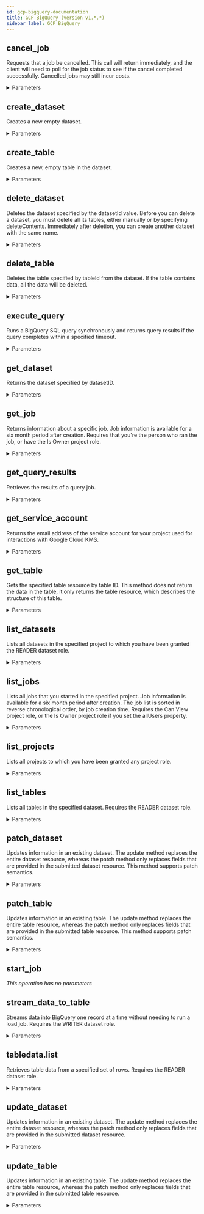 ```yaml
---
id: gcp-bigquery-documentation
title: GCP BigQuery (version v1.*.*)
sidebar_label: GCP BigQuery
---
```


## cancel_job

Requests that a job be cancelled. This call will return immediately, and the client will need to poll for the job status to see if the cancel completed successfully. Cancelled jobs may still incur costs.

<details><summary>Parameters</summary>

#### jobId (required)

[Required] Job ID of the job to cancel

**Type:** string

#### projectId (required)

[Required] Project ID of the job to cancel

**Type:** string

#### alt

Data format for the response.

**Type:** string

**Potential values:** json

#### fields

Selector specifying which fields to include in a partial response.

**Type:** string

#### key

API key. Your API key identifies your project and provides you with API access, quota, and reports. Required unless you provide an OAuth 2.0 token.

**Type:** string

#### location

The geographic location of the job. Required except for US and EU. See details at https://cloud.google.com/bigquery/docs/locations#specifying_your_location.

**Type:** string

#### oauth_token

OAuth 2.0 token for the current user.

**Type:** string

#### prettyPrint

Returns response with indentations and line breaks.

**Type:** boolean

#### quotaUser

An opaque string that represents a user for quota purposes. Must not exceed 40 characters.

**Type:** string

#### userIp

Deprecated. Please use quotaUser instead.

**Type:** string

</details>

## create_dataset

Creates a new empty dataset.

<details><summary>Parameters</summary>

#### projectId (required)

Project ID of the new dataset

**Type:** string

#### $body

**Type:** object

#### alt

Data format for the response.

**Type:** string

**Potential values:** json

#### fields

Selector specifying which fields to include in a partial response.

**Type:** string

#### key

API key. Your API key identifies your project and provides you with API access, quota, and reports. Required unless you provide an OAuth 2.0 token.

**Type:** string

#### oauth_token

OAuth 2.0 token for the current user.

**Type:** string

#### prettyPrint

Returns response with indentations and line breaks.

**Type:** boolean

#### quotaUser

An opaque string that represents a user for quota purposes. Must not exceed 40 characters.

**Type:** string

#### userIp

Deprecated. Please use quotaUser instead.

**Type:** string

</details>

## create_table

Creates a new, empty table in the dataset.

<details><summary>Parameters</summary>

#### datasetId (required)

Dataset ID of the new table

**Type:** string

#### projectId (required)

Project ID of the new table

**Type:** string

#### $body

**Type:** object

#### alt

Data format for the response.

**Type:** string

**Potential values:** json

#### fields

Selector specifying which fields to include in a partial response.

**Type:** string

#### key

API key. Your API key identifies your project and provides you with API access, quota, and reports. Required unless you provide an OAuth 2.0 token.

**Type:** string

#### oauth_token

OAuth 2.0 token for the current user.

**Type:** string

#### prettyPrint

Returns response with indentations and line breaks.

**Type:** boolean

#### quotaUser

An opaque string that represents a user for quota purposes. Must not exceed 40 characters.

**Type:** string

#### userIp

Deprecated. Please use quotaUser instead.

**Type:** string

</details>

## delete_dataset

Deletes the dataset specified by the datasetId value. Before you can delete a dataset, you must delete all its tables, either manually or by specifying deleteContents. Immediately after deletion, you can create another dataset with the same name.

<details><summary>Parameters</summary>

#### datasetId (required)

Dataset ID of dataset being deleted

**Type:** string

#### projectId (required)

Project ID of the dataset being deleted

**Type:** string

#### alt

Data format for the response.

**Type:** string

**Potential values:** json

#### deleteContents

If True, delete all the tables in the dataset. If False and the dataset contains tables, the request will fail. Default is False

**Type:** boolean

#### fields

Selector specifying which fields to include in a partial response.

**Type:** string

#### key

API key. Your API key identifies your project and provides you with API access, quota, and reports. Required unless you provide an OAuth 2.0 token.

**Type:** string

#### oauth_token

OAuth 2.0 token for the current user.

**Type:** string

#### prettyPrint

Returns response with indentations and line breaks.

**Type:** boolean

#### quotaUser

An opaque string that represents a user for quota purposes. Must not exceed 40 characters.

**Type:** string

#### userIp

Deprecated. Please use quotaUser instead.

**Type:** string

</details>

## delete_table

Deletes the table specified by tableId from the dataset. If the table contains data, all the data will be deleted.

<details><summary>Parameters</summary>

#### datasetId (required)

Dataset ID of the table to delete

**Type:** string

#### projectId (required)

Project ID of the table to delete

**Type:** string

#### tableId (required)

Table ID of the table to delete

**Type:** string

#### alt

Data format for the response.

**Type:** string

**Potential values:** json

#### fields

Selector specifying which fields to include in a partial response.

**Type:** string

#### key

API key. Your API key identifies your project and provides you with API access, quota, and reports. Required unless you provide an OAuth 2.0 token.

**Type:** string

#### oauth_token

OAuth 2.0 token for the current user.

**Type:** string

#### prettyPrint

Returns response with indentations and line breaks.

**Type:** boolean

#### quotaUser

An opaque string that represents a user for quota purposes. Must not exceed 40 characters.

**Type:** string

#### userIp

Deprecated. Please use quotaUser instead.

**Type:** string

</details>

## execute_query

Runs a BigQuery SQL query synchronously and returns query results if the query completes within a specified timeout.

<details><summary>Parameters</summary>

#### projectId (required)

Project ID of the project billed for the query

**Type:** string

#### $body

**Type:** object

#### alt

Data format for the response.

**Type:** string

**Potential values:** json

#### fields

Selector specifying which fields to include in a partial response.

**Type:** string

#### key

API key. Your API key identifies your project and provides you with API access, quota, and reports. Required unless you provide an OAuth 2.0 token.

**Type:** string

#### oauth_token

OAuth 2.0 token for the current user.

**Type:** string

#### prettyPrint

Returns response with indentations and line breaks.

**Type:** boolean

#### quotaUser

An opaque string that represents a user for quota purposes. Must not exceed 40 characters.

**Type:** string

#### userIp

Deprecated. Please use quotaUser instead.

**Type:** string

</details>

## get_dataset

Returns the dataset specified by datasetID.

<details><summary>Parameters</summary>

#### datasetId (required)

Dataset ID of the requested dataset

**Type:** string

#### projectId (required)

Project ID of the requested dataset

**Type:** string

#### alt

Data format for the response.

**Type:** string

**Potential values:** json

#### fields

Selector specifying which fields to include in a partial response.

**Type:** string

#### key

API key. Your API key identifies your project and provides you with API access, quota, and reports. Required unless you provide an OAuth 2.0 token.

**Type:** string

#### oauth_token

OAuth 2.0 token for the current user.

**Type:** string

#### prettyPrint

Returns response with indentations and line breaks.

**Type:** boolean

#### quotaUser

An opaque string that represents a user for quota purposes. Must not exceed 40 characters.

**Type:** string

#### userIp

Deprecated. Please use quotaUser instead.

**Type:** string

</details>

## get_job

Returns information about a specific job. Job information is available for a six month period after creation. Requires that you're the person who ran the job, or have the Is Owner project role.

<details><summary>Parameters</summary>

#### jobId (required)

[Required] Job ID of the requested job

**Type:** string

#### projectId (required)

[Required] Project ID of the requested job

**Type:** string

#### alt

Data format for the response.

**Type:** string

**Potential values:** json

#### fields

Selector specifying which fields to include in a partial response.

**Type:** string

#### key

API key. Your API key identifies your project and provides you with API access, quota, and reports. Required unless you provide an OAuth 2.0 token.

**Type:** string

#### location

The geographic location of the job. Required except for US and EU. See details at https://cloud.google.com/bigquery/docs/locations#specifying_your_location.

**Type:** string

#### oauth_token

OAuth 2.0 token for the current user.

**Type:** string

#### prettyPrint

Returns response with indentations and line breaks.

**Type:** boolean

#### quotaUser

An opaque string that represents a user for quota purposes. Must not exceed 40 characters.

**Type:** string

#### userIp

Deprecated. Please use quotaUser instead.

**Type:** string

</details>

## get_query_results

Retrieves the results of a query job.

<details><summary>Parameters</summary>

#### jobId (required)

[Required] Job ID of the query job

**Type:** string

#### projectId (required)

[Required] Project ID of the query job

**Type:** string

#### alt

Data format for the response.

**Type:** string

**Potential values:** json

#### fields

Selector specifying which fields to include in a partial response.

**Type:** string

#### key

API key. Your API key identifies your project and provides you with API access, quota, and reports. Required unless you provide an OAuth 2.0 token.

**Type:** string

#### location

The geographic location where the job should run. Required except for US and EU. See details at https://cloud.google.com/bigquery/docs/locations#specifying_your_location.

**Type:** string

#### oauth_token

OAuth 2.0 token for the current user.

**Type:** string

#### prettyPrint

Returns response with indentations and line breaks.

**Type:** boolean

#### quotaUser

An opaque string that represents a user for quota purposes. Must not exceed 40 characters.

**Type:** string

#### startIndex

Zero-based index of the starting row

**Type:** string

#### timeoutMs

How long to wait for the query to complete, in milliseconds, before returning. Default is 10 seconds. If the timeout passes before the job completes, the 'jobComplete' field in the response will be false

**Type:** integer

#### userIp

Deprecated. Please use quotaUser instead.

**Type:** string

</details>

## get_service_account

Returns the email address of the service account for your project used for interactions with Google Cloud KMS.

<details><summary>Parameters</summary>

#### projectId (required)

Project ID for which the service account is requested.

**Type:** string

#### alt

Data format for the response.

**Type:** string

**Potential values:** json

#### fields

Selector specifying which fields to include in a partial response.

**Type:** string

#### key

API key. Your API key identifies your project and provides you with API access, quota, and reports. Required unless you provide an OAuth 2.0 token.

**Type:** string

#### oauth_token

OAuth 2.0 token for the current user.

**Type:** string

#### prettyPrint

Returns response with indentations and line breaks.

**Type:** boolean

#### quotaUser

An opaque string that represents a user for quota purposes. Must not exceed 40 characters.

**Type:** string

#### userIp

Deprecated. Please use quotaUser instead.

**Type:** string

</details>

## get_table

Gets the specified table resource by table ID. This method does not return the data in the table, it only returns the table resource, which describes the structure of this table.

<details><summary>Parameters</summary>

#### datasetId (required)

Dataset ID of the requested table

**Type:** string

#### projectId (required)

Project ID of the requested table

**Type:** string

#### tableId (required)

Table ID of the requested table

**Type:** string

#### alt

Data format for the response.

**Type:** string

**Potential values:** json

#### fields

Selector specifying which fields to include in a partial response.

**Type:** string

#### key

API key. Your API key identifies your project and provides you with API access, quota, and reports. Required unless you provide an OAuth 2.0 token.

**Type:** string

#### oauth_token

OAuth 2.0 token for the current user.

**Type:** string

#### prettyPrint

Returns response with indentations and line breaks.

**Type:** boolean

#### quotaUser

An opaque string that represents a user for quota purposes. Must not exceed 40 characters.

**Type:** string

#### selectedFields

List of fields to return (comma-separated). If unspecified, all fields are returned

**Type:** string

#### userIp

Deprecated. Please use quotaUser instead.

**Type:** string

</details>

## list_datasets

Lists all datasets in the specified project to which you have been granted the READER dataset role.

<details><summary>Parameters</summary>

#### projectId (required)

Project ID of the datasets to be listed

**Type:** string

#### all

Whether to list all datasets, including hidden ones

**Type:** boolean

#### alt

Data format for the response.

**Type:** string

**Potential values:** json

#### fields

Selector specifying which fields to include in a partial response.

**Type:** string

#### filter

An expression for filtering the results of the request by label. The syntax is "labels.<name>[:<value>]". Multiple filters can be ANDed together by connecting with a space. Example: "labels.department:receiving labels.active". See Filtering datasets using labels for details.

**Type:** string

#### key

API key. Your API key identifies your project and provides you with API access, quota, and reports. Required unless you provide an OAuth 2.0 token.

**Type:** string

#### oauth_token

OAuth 2.0 token for the current user.

**Type:** string

#### prettyPrint

Returns response with indentations and line breaks.

**Type:** boolean

#### quotaUser

An opaque string that represents a user for quota purposes. Must not exceed 40 characters.

**Type:** string

#### userIp

Deprecated. Please use quotaUser instead.

**Type:** string

</details>

## list_jobs

Lists all jobs that you started in the specified project. Job information is available for a six month period after creation. The job list is sorted in reverse chronological order, by job creation time. Requires the Can View project role, or the Is Owner project role if you set the allUsers property.

<details><summary>Parameters</summary>

#### projectId (required)

Project ID of the jobs to list

**Type:** string

#### allUsers

Whether to display jobs owned by all users in the project. Default false

**Type:** boolean

#### alt

Data format for the response.

**Type:** string

**Potential values:** json

#### fields

Selector specifying which fields to include in a partial response.

**Type:** string

#### key

API key. Your API key identifies your project and provides you with API access, quota, and reports. Required unless you provide an OAuth 2.0 token.

**Type:** string

#### maxCreationTime

Max value for job creation time, in milliseconds since the POSIX epoch. If set, only jobs created before or at this timestamp are returned

**Type:** string

#### minCreationTime

Min value for job creation time, in milliseconds since the POSIX epoch. If set, only jobs created after or at this timestamp are returned

**Type:** string

#### oauth_token

OAuth 2.0 token for the current user.

**Type:** string

#### prettyPrint

Returns response with indentations and line breaks.

**Type:** boolean

#### projection

Restrict information returned to a set of selected fields

**Type:** string

**Potential values:** full, minimal

#### quotaUser

An opaque string that represents a user for quota purposes. Must not exceed 40 characters.

**Type:** string

#### stateFilter

Filter for job state

**Type:** array

#### userIp

Deprecated. Please use quotaUser instead.

**Type:** string

</details>

## list_projects

Lists all projects to which you have been granted any project role.

<details><summary>Parameters</summary>

#### alt

Data format for the response.

**Type:** string

**Potential values:** json

#### fields

Selector specifying which fields to include in a partial response.

**Type:** string

#### key

API key. Your API key identifies your project and provides you with API access, quota, and reports. Required unless you provide an OAuth 2.0 token.

**Type:** string

#### oauth_token

OAuth 2.0 token for the current user.

**Type:** string

#### prettyPrint

Returns response with indentations and line breaks.

**Type:** boolean

#### quotaUser

An opaque string that represents a user for quota purposes. Must not exceed 40 characters.

**Type:** string

#### userIp

Deprecated. Please use quotaUser instead.

**Type:** string

</details>

## list_tables

Lists all tables in the specified dataset. Requires the READER dataset role.

<details><summary>Parameters</summary>

#### datasetId (required)

Dataset ID of the tables to list

**Type:** string

#### projectId (required)

Project ID of the tables to list

**Type:** string

#### alt

Data format for the response.

**Type:** string

**Potential values:** json

#### fields

Selector specifying which fields to include in a partial response.

**Type:** string

#### key

API key. Your API key identifies your project and provides you with API access, quota, and reports. Required unless you provide an OAuth 2.0 token.

**Type:** string

#### oauth_token

OAuth 2.0 token for the current user.

**Type:** string

#### prettyPrint

Returns response with indentations and line breaks.

**Type:** boolean

#### quotaUser

An opaque string that represents a user for quota purposes. Must not exceed 40 characters.

**Type:** string

#### userIp

Deprecated. Please use quotaUser instead.

**Type:** string

</details>

## patch_dataset

Updates information in an existing dataset. The update method replaces the entire dataset resource, whereas the patch method only replaces fields that are provided in the submitted dataset resource. This method supports patch semantics.

<details><summary>Parameters</summary>

#### datasetId (required)

Dataset ID of the dataset being updated

**Type:** string

#### projectId (required)

Project ID of the dataset being updated

**Type:** string

#### $body

**Type:** object

#### alt

Data format for the response.

**Type:** string

**Potential values:** json

#### fields

Selector specifying which fields to include in a partial response.

**Type:** string

#### key

API key. Your API key identifies your project and provides you with API access, quota, and reports. Required unless you provide an OAuth 2.0 token.

**Type:** string

#### oauth_token

OAuth 2.0 token for the current user.

**Type:** string

#### prettyPrint

Returns response with indentations and line breaks.

**Type:** boolean

#### quotaUser

An opaque string that represents a user for quota purposes. Must not exceed 40 characters.

**Type:** string

#### userIp

Deprecated. Please use quotaUser instead.

**Type:** string

</details>

## patch_table

Updates information in an existing table. The update method replaces the entire table resource, whereas the patch method only replaces fields that are provided in the submitted table resource. This method supports patch semantics.

<details><summary>Parameters</summary>

#### datasetId (required)

Dataset ID of the table to update

**Type:** string

#### projectId (required)

Project ID of the table to update

**Type:** string

#### tableId (required)

Table ID of the table to update

**Type:** string

#### $body

**Type:** object

#### alt

Data format for the response.

**Type:** string

**Potential values:** json

#### fields

Selector specifying which fields to include in a partial response.

**Type:** string

#### key

API key. Your API key identifies your project and provides you with API access, quota, and reports. Required unless you provide an OAuth 2.0 token.

**Type:** string

#### oauth_token

OAuth 2.0 token for the current user.

**Type:** string

#### prettyPrint

Returns response with indentations and line breaks.

**Type:** boolean

#### quotaUser

An opaque string that represents a user for quota purposes. Must not exceed 40 characters.

**Type:** string

#### userIp

Deprecated. Please use quotaUser instead.

**Type:** string

</details>

## start_job



*This operation has no parameters*

## stream_data_to_table

Streams data into BigQuery one record at a time without needing to run a load job. Requires the WRITER dataset role.

<details><summary>Parameters</summary>

#### datasetId (required)

Dataset ID of the destination table.

**Type:** string

#### projectId (required)

Project ID of the destination table.

**Type:** string

#### tableId (required)

Table ID of the destination table.

**Type:** string

#### $body

**Type:** object

#### alt

Data format for the response.

**Type:** string

**Potential values:** json

#### fields

Selector specifying which fields to include in a partial response.

**Type:** string

#### key

API key. Your API key identifies your project and provides you with API access, quota, and reports. Required unless you provide an OAuth 2.0 token.

**Type:** string

#### oauth_token

OAuth 2.0 token for the current user.

**Type:** string

#### prettyPrint

Returns response with indentations and line breaks.

**Type:** boolean

#### quotaUser

An opaque string that represents a user for quota purposes. Must not exceed 40 characters.

**Type:** string

#### userIp

Deprecated. Please use quotaUser instead.

**Type:** string

</details>

## tabledata.list

Retrieves table data from a specified set of rows. Requires the READER dataset role.

<details><summary>Parameters</summary>

#### datasetId (required)

Dataset ID of the table to read

**Type:** string

#### projectId (required)

Project ID of the table to read

**Type:** string

#### tableId (required)

Table ID of the table to read

**Type:** string

#### alt

Data format for the response.

**Type:** string

**Potential values:** json

#### fields

Selector specifying which fields to include in a partial response.

**Type:** string

#### key

API key. Your API key identifies your project and provides you with API access, quota, and reports. Required unless you provide an OAuth 2.0 token.

**Type:** string

#### oauth_token

OAuth 2.0 token for the current user.

**Type:** string

#### prettyPrint

Returns response with indentations and line breaks.

**Type:** boolean

#### quotaUser

An opaque string that represents a user for quota purposes. Must not exceed 40 characters.

**Type:** string

#### selectedFields

List of fields to return (comma-separated). If unspecified, all fields are returned

**Type:** string

#### startIndex

Zero-based index of the starting row to read

**Type:** string

#### userIp

Deprecated. Please use quotaUser instead.

**Type:** string

</details>

## update_dataset

Updates information in an existing dataset. The update method replaces the entire dataset resource, whereas the patch method only replaces fields that are provided in the submitted dataset resource.

<details><summary>Parameters</summary>

#### datasetId (required)

Dataset ID of the dataset being updated

**Type:** string

#### projectId (required)

Project ID of the dataset being updated

**Type:** string

#### $body

**Type:** object

#### alt

Data format for the response.

**Type:** string

**Potential values:** json

#### fields

Selector specifying which fields to include in a partial response.

**Type:** string

#### key

API key. Your API key identifies your project and provides you with API access, quota, and reports. Required unless you provide an OAuth 2.0 token.

**Type:** string

#### oauth_token

OAuth 2.0 token for the current user.

**Type:** string

#### prettyPrint

Returns response with indentations and line breaks.

**Type:** boolean

#### quotaUser

An opaque string that represents a user for quota purposes. Must not exceed 40 characters.

**Type:** string

#### userIp

Deprecated. Please use quotaUser instead.

**Type:** string

</details>

## update_table

Updates information in an existing table. The update method replaces the entire table resource, whereas the patch method only replaces fields that are provided in the submitted table resource.

<details><summary>Parameters</summary>

#### datasetId (required)

Dataset ID of the table to update

**Type:** string

#### projectId (required)

Project ID of the table to update

**Type:** string

#### tableId (required)

Table ID of the table to update

**Type:** string

#### $body

**Type:** object

#### alt

Data format for the response.

**Type:** string

**Potential values:** json

#### fields

Selector specifying which fields to include in a partial response.

**Type:** string

#### key

API key. Your API key identifies your project and provides you with API access, quota, and reports. Required unless you provide an OAuth 2.0 token.

**Type:** string

#### oauth_token

OAuth 2.0 token for the current user.

**Type:** string

#### prettyPrint

Returns response with indentations and line breaks.

**Type:** boolean

#### quotaUser

An opaque string that represents a user for quota purposes. Must not exceed 40 characters.

**Type:** string

#### userIp

Deprecated. Please use quotaUser instead.

**Type:** string

</details>

